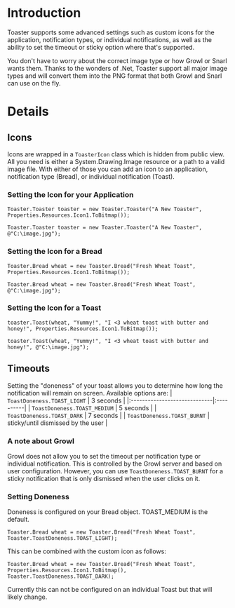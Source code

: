 # Introduction #

Toaster supports some advanced settings such as custom icons for the application, notification types, or individual notifications, as well as the ability to set the timeout or sticky option where that's supported.

You don't have to worry about the correct image type or how Growl or Snarl wants them.  Thanks to the wonders of .Net, Toaster support all major image types and will convert them into the PNG format that both Growl and Snarl can use on the fly.

# Details #

## Icons ##

Icons are wrapped in a `ToasterIcon` class which is hidden from public view.  All you need is either a System.Drawing.Image resource or a path to a valid image file.  With either of those you can add an icon to an application, notification type (Bread), or individual notification (Toast).

### Setting the Icon for your Application ###
```
Toaster.Toaster toaster = new Toaster.Toaster("A New Toaster", Properties.Resources.Icon1.ToBitmap());

Toaster.Toaster toaster = new Toaster.Toaster("A New Toaster", @"C:\image.jpg");
```

### Setting the Icon for a Bread ###
```
Toaster.Bread wheat = new Toaster.Bread("Fresh Wheat Toast", Properties.Resources.Icon1.ToBitmap());

Toaster.Bread wheat = new Toaster.Bread("Fresh Wheat Toast", @"C:\image.jpg");
```

### Setting the Icon for a Toast ###
```
toaster.Toast(wheat, "Yummy!", "I <3 wheat toast with butter and honey!", Properties.Resources.Icon1.ToBitmap());

toaster.Toast(wheat, "Yummy!", "I <3 wheat toast with butter and honey!", @"C:\image.jpg");
```

## Timeouts ##
Setting the "doneness" of your toast allows you to determine how long the notification will remain on screen.  Available options are:
| `ToastDoneness.TOAST_LIGHT`  | 3 seconds |
|:-----------------------------|:----------|
| `ToastDoneness.TOAST_MEDIUM` | 5 seconds |
| `ToastDoneness.TOAST_DARK`   | 7 seconds |
| `ToastDoneness.TOAST_BURNT`  | sticky/until dismissed by the user |

### A note about Growl ###
Growl does not allow you to set the timeout per notification type or individual notification.  This is controlled by the Growl server and based on user configuration.  However, you can use `ToastDoneness.TOAST_BURNT` for a sticky notification that is only dismissed when the user clicks on it.

### Setting Doneness ###
Doneness is configured on your Bread object.  TOAST\_MEDIUM is the default.
```
Toaster.Bread wheat = new Toaster.Bread("Fresh Wheat Toast", Toaster.ToastDoneness.TOAST_LIGHT);
```

This can be combined with the custom icon as follows:
```
Toaster.Bread wheat = new Toaster.Bread("Fresh Wheat Toast", Properties.Resources.Icon1.ToBitmap(), Toaster.ToastDoneness.TOAST_DARK);
```

Currently this can not be configured on an individual Toast but that will likely change.